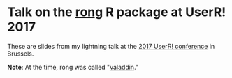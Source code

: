 # Talk on the [rong](https://github.com/egnha/rong) R package at UserR! 2017

These are slides from my lightning talk at the [2017 UserR! conference](https://user2017.brussels) in Brussels.

**Note**: At the time, rong was called "[valaddin](https://github.com/egnha/valaddin)."
